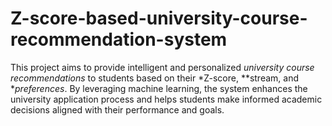 # Z-score-based-university-course-recommendation-system
This project aims to provide intelligent and personalized *university course recommendations* to students based on their *Z-score, **stream, and **preferences*. By leveraging machine learning, the system enhances the university application process and helps students make informed academic decisions aligned with their performance and goals.
